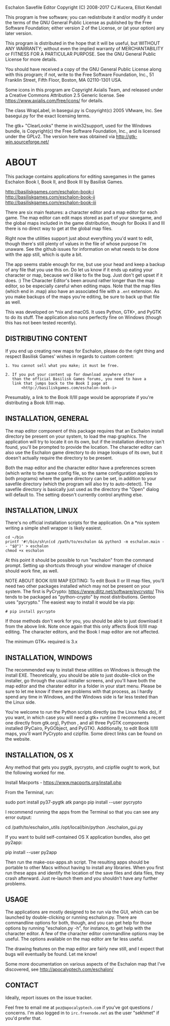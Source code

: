 Eschalon Savefile Editor
Copyright (C) 2008-2017 CJ Kucera, Elliot Kendall

This program is free software; you can redistribute it and/or modify
it under the terms of the GNU General Public License as published by
the Free Software Foundation; either version 2 of the License, or
(at your option) any later version.

This program is distributed in the hope that it will be useful,
but WITHOUT ANY WARRANTY; without even the implied warranty of
MERCHANTABILITY or FITNESS FOR A PARTICULAR PURPOSE.  See the
GNU General Public License for more details.

You should have received a copy of the GNU General Public License along
with this program; if not, write to the Free Software Foundation, Inc.,
51 Franklin Street, Fifth Floor, Boston, MA 02110-1301 USA.

Some icons in this program are Copyright Axialis Team, and released
under a Creative Commons Attribution 2.5 Generic license.  See
<https://www.axialis.com/free/icons/> for details.

The class WrapLabel, in basegui.py is Copyright(c) 2005 VMware, Inc.
See basegui.py for the exact licensing terms.

The gtk+ "ClearLooks" theme in win32support, used for the Windows bundle,
is Copyright(c) the Free Software Foundation, Inc., and is licensed under
the GPLv2.  The version here was obtained via <http://gtk-win.sourceforge.net/>

ABOUT
=====

This package contains applications for editing savegames in the games
Eschalon Book I, Book II, and Book III by Basilisk Games.

   <http://basiliskgames.com/eschalon-book-i>
   <http://basiliskgames.com/eschalon-book-ii>
   <http://basiliskgames.com/eschalon-book-iii>

There are six main features: a character editor and a map editor for
each game.  The map editor can edit maps stored as part of your savegame,
and the global maps included in the game distribution, though for Books II
and III there is no direct way to get at the global map files.

Right now the utilities support just about everything you'd want to edit,
though there's still plenty of values in the file of whose purpose I'm
unaware.  See the github issues for information on what needs to be done with
the app still, which is quite a bit.

The app seems stable enough for me, but use your head and keep a backup of
any file that you use this on.  Do let us know if it ends up eating your
character or map, because we'd like to fix the bug.  Just don't get upset if
it does.  :) The Character Editor's been around rather longer than the map
editor, so be especially careful when editing maps.  Note that the map files
(which end in .map) also have an associated file with a `.ent` extension.
As you make backups of the maps you're editing, be sure to back up that file
as well.

This was developed on *nix and macOS. It uses Python, GTK+, and PyGTK to do
its stuff.  The application also runs perfectly fine on Windows (though this has
not been tested recently).

DISTRIBUTING CONTENT
--------------------

If you end up creating new maps for Eschalon, please do the right thing
and respect Basilisk Games' wishes in regards to custom content:

    1. You cannot sell what you make; it must be free.

    2. If you put your content up for download anywhere other
       than the official Basilisk Games forums, you need to have a
       link that jumps back to the Book I page at
           <http://basiliskgames.com/eschalon-book-i>

Presumably, a link to the Book II/III page would be appropriate if you're
distributing a Book II/III map.

INSTALLATION, GENERAL
---------------------

The map editor component of this package requires that an Eschalon install
directory be present on your system, to load the map graphics.  The
application will try to locate it on its own, but if the installation
directory isn't found, you'll be prompted to provide the location.  The
character editor can also use the Eschalon game directory to do image
lookups of its own, but it doesn't actually require the directory to be
present.

Both the map editor and the character editor have a preferences screen (which
write to the same config file, so the same configuration applies to both
programs) where the game directory can be set, in addition to your savefile
directory (which the program will also try to auto-detect).  The savefile
directory is basically just used as the directory the "Open" dialog will
default to.  The setting doesn't currently control anything else.

INSTALLATION, LINUX
-------------------

There's no official installation scripts for the application.  On a *nix
system writing a simple shell wrapper is likely easiest.

    cd ~/bin
    printf '#!/bin/sh\n(cd /path/to/eschalon && python3 -m eschalon.main -- "$@")' > eschalon
    chmod +x eschalon

At this point it  should be possible to run "eschalon" from the
command prompt.  Setting up shortcuts through your window
manager of choice should work fine, as well.

NOTE ABOUT BOOK II/III MAP EDITING: To edit Book II or III map files, you'll
need two other packages installed which may not be present on your system.
The first is PyCrypto: <https://www.dlitz.net/software/pycrypto/> This tends to
be packaged as "python-crypto" by most distributions.  Gentoo uses
"pycrypto."
The easiest way to install it would be via pip:

    # pip install pycrypto

If those methods don't work for you, you should be able to just download it
from the above link.  Note once again
that this only affects Book II/III map editing.  The character editors, and
the Book I map editor are not affected.

The minimum GTK+ required is 3.x

INSTALLATION, WINDOWS
---------------------

The recommended way to install these utilities on Windows is through the
install EXE.  Theoretically, you
should be able to just double-click on the installer, go through the usual
installer screens, and you'll have both the map editor and the charater
editor in a folder in your start menu.  Please be sure to let me know if
there are problems with that process, as I hardly spend any time in Windows,
and the Windows side is far less tested than the Linux side.

You're welcome to run the Python scripts directly (as the Linux folks do),
if you want, in which case you will need a gtk+ runtime (I recommend a
recent one directly from gtk.org), Python , and all three PyGTK
components installed (PyCairo, PyGObject, and PyGTK).  Additionally, to edit
Book II/III maps, you'll want PyCrypto and czipfile.  Some direct links can
be found on the website.

INSTALLATION, OS X
------------------

Any method that gets you pygtk, pycrypto, and czipfile ought to work, but
the following worked for me.

Install Macports - <https://www.macports.org/install.php>

From the Terminal, run:

sudo port install py37-pygtk atk pango
pip install --user pycrypto

I recommend running the apps from the Terminal so that you can see any error
output:

cd /path/to/eschalon_utils
/opt/local/bin/python ./eschalon_gui.py

If you want to build self-contained OS X application bundles, also get
py2app:

pip install --user py2app

Then run the make-osx-apps.sh script. The resulting apps should be portable
to other Macs without having to install any libraries.
When you first run these apps and identify the location of
the save files and data files, they crash afterward.  Just re-launch them
and you shouldn't have any further problems.

USAGE
-----

The applications are mostly designed to be run via the GUI, which can be
launched by double-clicking or running eschalon.py.
There are commandline options for both, though, and you
can get help for those options by running "eschalon.py -h", for
instance, to get help with the character editor.  A few of the character
editor commandline options may be useful.  The options available on the map
editor are far less useful.

The drawing features on the map editor are fairly new still, and I expect
that bugs will eventually be found.  Let me know!

Some more documentation on various aspects of the Eschalon map that I've
discovered, see <http://apocalyptech.com/eschalon/>

CONTACT
-------

Ideally, report issues on the issue tracker.

Feel free to email me at `pez@apocalyptech.com` if you've got questions /
concerns.  I'm also logged in to `irc.freenode.net` as the user "sekhmet" if
you'd prefer that.

